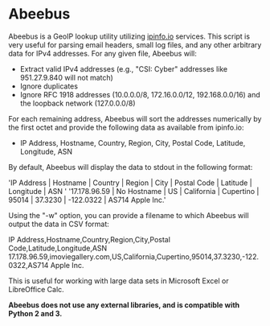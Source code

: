 # Abeebus
Abeebus is a GeoIP lookup utility utilizing [ipinfo.io](https://ipinfo.io) services. This script is very useful for parsing email headers, small log files, and any other arbitrary data for IPv4 addresses. For any given file, Abeebus will:

- Extract valid IPv4 addresses (e.g., "CSI: Cyber" addresses like 951.27.9.840 will not match)
- Ignore duplicates
- Ignore RFC 1918 addresses (10.0.0.0/8, 172.16.0.0/12, 192.168.0.0/16) and the loopback network (127.0.0.0/8)

For each remaining address, Abeebus will sort the addresses numerically by the first octet and provide the following data as available from ipinfo.io:

- IP Address, Hostname, Country, Region, City, Postal Code, Latitude, Longitude, ASN

By default, Abeebus will display the data to stdout in the following format:

'IP Address   | Hostname    | Country | Region     | City      | Postal Code | Latitude | Longitude | ASN             '
'17.178.96.59 | No Hostname | US      | California | Cupertino | 95014       | 37.3230  | -122.0322 | AS714 Apple Inc.'

Using the "-w" option, you can provide a filename to which Abeebus will output the data in CSV format:

IP Address,Hostname,Country,Region,City,Postal Code,Latitude,Longitude,ASN
17.178.96.59,imoviegallery.com,US,California,Cupertino,95014,37.3230,-122.0322,AS714 Apple Inc.

This is useful for working with large data sets in Microsoft Excel or LibreOffice Calc.

**Abeebus does not use any external libraries, and is compatible with Python 2 and 3.**
